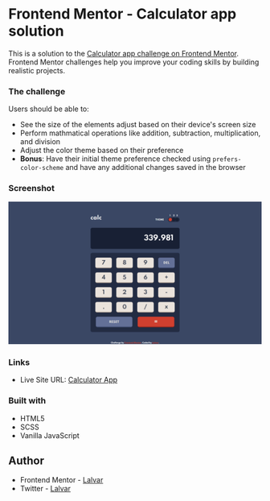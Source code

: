 # Frontend Mentor - Calculator app solution

This is a solution to the [Calculator app challenge on Frontend Mentor](https://www.frontendmentor.io/challenges/calculator-app-9lteq5N29). Frontend Mentor challenges help you improve your coding skills by building realistic projects.

### The challenge

Users should be able to:

- See the size of the elements adjust based on their device's screen size
- Perform mathmatical operations like addition, subtraction, multiplication, and division
- Adjust the color theme based on their preference
- **Bonus**: Have their initial theme preference checked using `prefers-color-scheme` and have any additional changes saved in the browser

### Screenshot

![](./calculator.png)

### Links

- Live Site URL: [Calculator App](https://llalvar.github.io/Calculator_App/)

### Built with

- HTML5
- SCSS
- Vanilla JavaScript

## Author

- Frontend Mentor - [Lalvar](https://www.frontendmentor.io/profile/lLalvar)
- Twitter - [Lalvar](https://twitter.com/ILalvar)
